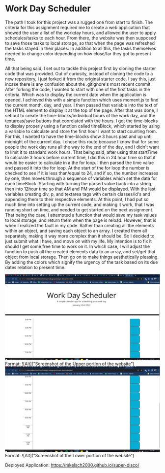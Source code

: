 # Work Day Scheduler

The path I took for this project was a rugged one from start to finish. The criteria for this assignment required me to create a web application that showed the user a list of the workday hours, and allowed the user to apply schedules/tasks to each hour. From there, the website was then supposed to save those tasks to local storage, so that when the page was refreshed the tasks stayed in their places. In addition to all this, the tasks themselves needed to change color depending on how close/far they got to present time. 

All that being said, I set out to tackle this project first by cloning the starter code that was provided. Out of curiosity, instead of cloning the code to a new repository, I just forked it from the original starter code. I say this, just incase there is any confusion about the .gitignore's most recent commit. After forking the code, I wanted to start with one of the first tasks in the criteria. Which was to display the current date when the application is opened. I achieved this with a simple function which uses moment.js to find the current month, day, and year. I then passed that variable into the text of the HTML element to display it at the top of the page. After that was done, I set out to create the time-blocks/individual hours of the work day, and the textareas/save buttons that coorelated with the hours. I got the time-blocks to display properly using a function called timeBlock, which started by using a variable to calculate and store the first hour I want to start counting from. For this, I wanted to have the time-blocks show 3 hours past and up until midnight of the current day. I chose this route because I know that for some people the work day runs all the way to the end of the day, and I didn't want to limit it to standard work hours. That being said, after using that startTime to calculate 3 hours before current time, I did this in 24 hour time so that it would be easier to calculate in a the for loop. I then parsed the time value and passed it into the for loop. At the start of the for loop the number is checked to see if it is less than/equal to 24, and if so, the number increases by one, then moves through a sequence of variables which set the data for each timeBlock. Starting with turning the parsed value back into a string, then into 12hour time so that AM and PM would be displayed. With the last variables creating div, p, and textarea tags with certain classes/id's and appending them to their respective elements. At this point, I had put so much time into setting up the current code, and making it work, that I was running short on time, and needed to get started on the next assignment. That being the case, I attempted a function that would save my task values to local storage, and return them when the page is reload. However, that is when I realized the fault in my code. Rather than creating all the elements within an object, and saving each object to an array. I created them all separately, making it way more complex than it should be. So I decided to just submit what I have, and move on with my life. My intention is to fix it should I get some free time to work on it. In which case, I will adjust the function to push all the created elements data to an array, and set/get that object from local storage. Then go on to make things aesthetically pleasing. By adding the colors which signify the urgency of the task based on its due dates relation to present time. 



![Screenshot #1](https://github.com/mkelsch2000/super-disco/blob/main/develop/image1.PNG)
Format: ![Alt]("Screenshot of the Upper portion of the website")
![Screenshot #2](https://github.com/mkelsch2000/super-disco/blob/main/develop/image2.PNG)
Format: ![Alt]("Screenshot of the Lower portion of the website")

Deployed Application: https://mkelsch2000.github.io/super-disco/
